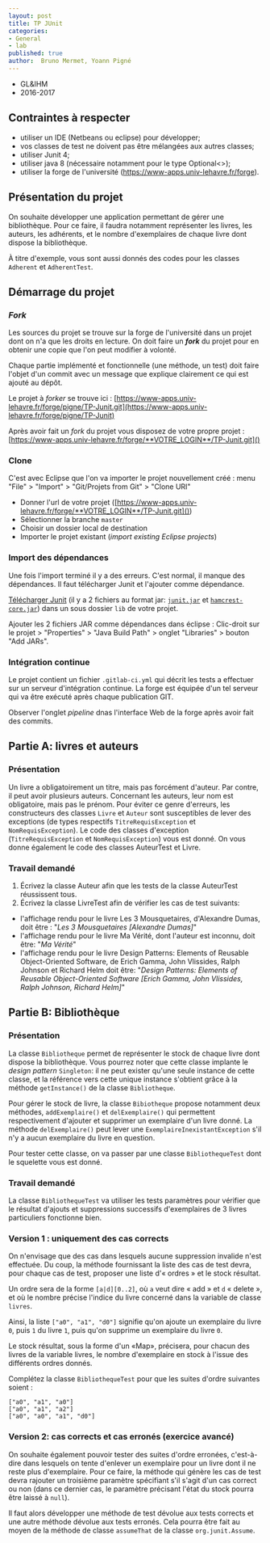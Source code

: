 ```yaml
---
layout: post
title: TP JUnit
categories:  
- General
- lab
published: true
author:  Bruno Mermet, Yoann Pigné
---
```





- GL&IHM
- 2016-2017


## Contraintes à respecter


- utiliser un IDE (Netbeans ou eclipse) pour développer;
- vos classes de test ne doivent pas être mélangées aux autres classes;
- utiliser Junit 4;
- utiliser java 8 (nécessaire notamment pour le type Optional<>);
- utiliser la forge de l'université (<https://www-apps.univ-lehavre.fr/forge>).


## Présentation du projet

On souhaite développer une application permettant de gérer une bibliothèque. Pour ce faire, il faudra notamment représenter les livres, les auteurs, les adhérents, et le nombre d'exemplaires de chaque livre dont dispose la bibliothèque.

À titre d'exemple, vous sont aussi donnés des codes pour les classes `Adherent` et `AdherentTest`.


## Démarrage du projet

### *Fork*

Les sources du projet se trouve sur la forge de l'université dans un projet dont on n'a que les droits en lecture. On doit faire un ***fork*** du projet pour en obtenir une copie que l'on peut modifier à volonté.

Chaque partie implémenté et fonctionnelle (une méthode, un test) doit faire l'objet d'un commit avec un message que explique clairement ce qui est ajouté au dépôt.


Le projet à *forker* se trouve ici : [https://www-apps.univ-lehavre.fr/forge/pigne/TP-Junit.git](https://www-apps.univ-lehavre.fr/forge/pigne/TP-Junit)

Après avoir fait un *fork* du projet vous disposez de votre propre projet : [https://www-apps.univ-lehavre.fr/forge/**VOTRE_LOGIN**/TP-Junit.git]()


### Clone

C'est avec Eclipse que l'on va importer le projet nouvellement créé : menu "File" > "Import" > "Git/Projets from Git" > "Clone URI"

- Donner l'url de votre projet ([https://www-apps.univ-lehavre.fr/forge/**VOTRE_LOGIN**/TP-Junit.git]())
- Sélectionner la branche `master`
- Choisir un dossier local de destination
- Importer le projet existant (*import existing Eclipse projects*)

### Import des dépendances

Une fois l'import terminé il y a des erreurs. C'est normal, il manque des dépendances. Il faut télécharger Junit et l'ajouter comme dépendance.

[Télécharger Junit](https://github.com/junit-team/junit4/wiki/Download-and-Install) (il y a 2 fichiers au format jar: [`junit.jar`](http://search.maven.org/remotecontent?filepath=junit/junit/4.12/junit-4.12.jar) et [`hamcrest-core.jar`](http://search.maven.org/remotecontent?filepath=org/hamcrest/hamcrest-core/1.3/hamcrest-core-1.3.jar)) dans un sous dossier `lib` de votre projet.

Ajouter les 2 fichiers JAR comme dépendances dans éclipse : Clic-droit sur le projet > "Properties" > "Java Build Path"  >  onglet "Libraries" > bouton "Add JARs".

### Intégration continue

Le projet contient un fichier `.gitlab-ci.yml` qui décrit les tests a effectuer sur un serveur d'intégration continue. La forge est équipée d'un tel serveur qui va être exécuté après chaque publication GIT.

Observer l'onglet *pipeline* dnas l'interface Web de la forge après avoir fait des commits.

## Partie A: livres et auteurs

### Présentation

Un livre a obligatoirement un titre, mais pas forcément d'auteur. Par contre, il peut avoir plusieurs auteurs.
Concernant  les  auteurs,  leur  nom  est  obligatoire,  mais  pas  le  prénom.  Pour  éviter  ce  genre  d'erreurs,  les
constructeurs  des  classes `Livre` et `Auteur` sont  susceptibles  de  lever  des  exceptions  (de  types  respectifs `TitreRequisException` et `NomRequisException`). Le code des classes d'exception (`TitreRequisException`  et `NomRequisException`) vous est donné. On vous donne également le code des classes AuteurTest et Livre.

### Travail demandé

1. Écrivez la classe Auteur afin que les tests de la classe AuteurTest réussissent tous.
2. Écrivez la classe LivreTest afin de vérifier les cas de test suivants:
  -  l'affichage  rendu  pour  le  livre  Les  3  Mousquetaires,  d'Alexandre  Dumas,  doit  être :
"*Les 3 Mousquetaires [Alexandre Dumas]*"
  - l'affichage rendu pour le livre Ma Vérité, dont l'auteur est inconnu, doit être:  "*Ma Vérité*"
  -  l'affichage  rendu  pour  le  livre  Design  Patterns:  Elements  of  Reusable  Object-Oriented Software,  de  Erich  Gamma,  John  Vlissides,  Ralph  Johnson  et  Richard  Helm  doit  être:  "*Design  Patterns: Elements of Reusable Object-Oriented Software [Erich Gamma, John Vlissides, Ralph Johnson, Richard Helm]*"


## Partie B: Bibliothèque

### Présentation

La classe `Bibliotheque` permet de représenter le stock de chaque livre dont dispose la bibliothèque. Vous pourrez noter que cette classe implante le *design pattern* `Singleton`: il ne peut exister qu'une seule instance de cette classe, et la référence vers cette unique instance s'obtient grâce à la méthode `getInstance()` de la classe `Bibliotheque`.  

Pour  gérer  le  stock  de  livre,  la  classe `Bibiotheque` propose  notamment  deux méthodes, `addExemplaire()` et `delExemplaire()` qui  permettent  respectivement  d'ajouter  et supprimer  un  exemplaire  d'un  livre  donné.  La  méthode `delExemplaire()` peut  lever  une `ExemplaireInexistantException` s'il n'y a aucun exemplaire du livre en question.

Pour tester cette classe, on va passer par une classe `BibliothequeTest` dont le squelette vous est donné.

### Travail demandé

La classe `BibliothequeTest` va utiliser les tests paramètres pour vérifier que le résultat d'ajouts et suppressions successifs d'exemplaires de 3 livres particuliers fonctionne bien.

### Version 1 : uniquement des cas corrects

On  n'envisage  que  des  cas  dans  lesquels  aucune  suppression  invalide  n'est  effectuée.  Du  coup,  la  méthode fournissant la liste des cas de test devra, pour chaque cas de test, proposer une liste d'« ordres » et le stock résultat.

Un ordre sera de la forme `[a|d][0..2]`, où `a` veut dire « add » et `d` « delete », et où le nombre précise l'indice du livre concerné dans la variable de classe `livres`.

Ainsi, la liste `["a0", "a1", "d0"]` signifie qu'on ajoute un exemplaire du livre `0`, puis `1` du livre `1`, puis qu'on supprime un exemplaire du livre `0`.

Le stock résultat, sous la forme d'un «Map», précisera, pour chacun des livres de la variable livres, le nombre d'exemplaire en stock à l'issue des différents ordres donnés.

Complétez la classe `BibliothequeTest` pour que les suites d'ordre suivantes soient :

```
["a0", "a1", "a0"]
["a0", "a1", "a2"]
["a0", "a0", "a1", "d0"]
```

### Version 2: cas corrects et cas erronés (exercice avancé)

On souhaite également pouvoir tester des suites d'ordre erronées, c'est-à-dire dans lesquels on tente d'enlever un exemplaire pour un livre dont il ne reste plus d'exemplaire. Pour ce faire, la méthode qui génère les cas de test devra  rajouter  un  troisième  paramètre  spécifiant  s'il  s'agit  d'un  cas  correct  ou  non  (dans  ce  dernier  cas,  le paramètre précisant l'état du stock pourra être laissé à `null`).

Il faut alors développer une méthode de test dévolue aux tests corrects et une autre méthode dévolue aux tests erronés.  Cela  pourra  être  fait  au  moyen  de  la  méthode  de  classe `assumeThat`  de  la  classe `org.junit.Assume`.
